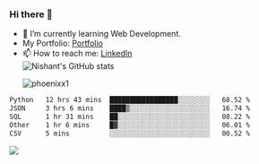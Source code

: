### Hi there 👋

<!--
**phoenixx1/phoenixx1** is a ✨ _special_ ✨ repository because its `README.md` (this file) appears on your GitHub profile.

Here are some ideas to get you started:

- 🔭 I’m currently working on ...
- 🌱 I’m currently learning ...
- 👯 I’m looking to collaborate on ...
- 🤔 I’m looking for help with ...
- 💬 Ask me about ...
- 📫 How to reach me: ...
- 😄 Pronouns: ...
- ⚡ Fun fact: ...
-->
- 🌱 I’m currently learning Web Development.
- My Portfolio: [Portfolio](https://phoenixx1.github.io/)
- 📫 How to reach me: [LinkedIn](https://www.linkedin.com/in/nishant-saxena-2609/)  
![Nishant's GitHub stats](https://github-readme-stats.vercel.app/api?username=phoenixx1&count_private=true)<p><img align="center" src="https://github-readme-streak-stats.herokuapp.com/?user=phoenixx1&" alt="phoenixx1" /></p>  
<!--START_SECTION:waka-->

```txt
Python   12 hrs 43 mins  █████████████████░░░░░░░░   68.52 %
JSON     3 hrs 6 mins    ████▒░░░░░░░░░░░░░░░░░░░░   16.74 %
SQL      1 hr 31 mins    ██░░░░░░░░░░░░░░░░░░░░░░░   08.22 %
Other    1 hr 6 mins     █▓░░░░░░░░░░░░░░░░░░░░░░░   06.01 %
CSV      5 mins          ░░░░░░░░░░░░░░░░░░░░░░░░░   00.52 %
```

<!--END_SECTION:waka-->

![](https://komarev.com/ghpvc/?username=phoenixx1&style=plastic)

<!-- ![Visitor Count](https://profile-counter.glitch.me/phoenixx1/count.svg) -->
